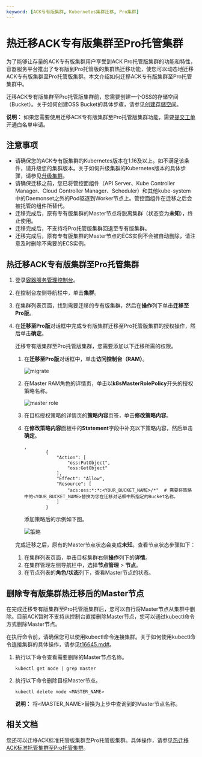 ```yaml
---
keyword: [ACK专有版集群, Kubernetes集群迁移, Pro集群]
---
```


# 热迁移ACK专有版集群至Pro托管集群

为了能够让存量的ACK专有版集群用户享受到ACK Pro托管版集群的功能和特性，容器服务平台推出了专有版到Pro托管版的集群热迁移功能，使您可以动态地迁移ACK专有版集群至Pro托管版集群。本文介绍如何迁移ACK专有版集群至Pro托管集群中。

迁移ACK专有版集群至Pro托管版集群前，您需要创建一个OSS的存储空间（Bucket）。关于如何创建OSS Bucket的具体步骤，请参见[创建存储空间](/intl.zh-CN/控制台用户指南/存储空间管理/创建存储空间.md)。

**说明：** 如果您需要使用迁移ACK专有版集群至Pro托管版集群功能，需要[提交工单](https://workorder-intl.console.aliyun.com/console.htm)开通白名单申请。

## 注意事项

-   请确保您的ACK专有版集群的Kubernetes版本在1.16及以上。如不满足该条件，请升级您的集群版本。关于如何升级集群的Kubernetes版本的具体步骤，请参见[升级集群](/intl.zh-CN/Kubernetes集群用户指南/集群/升级集群/升级集群.md)。
-   请确保迁移之前，您已将管控面组件（API Server、Kube Controller Manager、Cloud Controller Manager、Scheduler）和其他kube-system中的Daemonset之外的Pod驱逐到Worker节点上。管控面组件在迁移之后会被托管的组件所替代。
-   迁移完成后，原有专有版集群的Master节点将脱离集群（状态变为**未知**），终止使用。
-   迁移完成后，不支持将Pro托管版集群回退至专有版集群。
-   迁移完成后，原有专有版集群的Master节点的ECS实例不会被自动删除，请注意及时删除不需要的ECS实例。

## 热迁移ACK专有版集群至Pro托管集群

1.  登录[容器服务管理控制台](https://cs.console.aliyun.com)。

2.  在控制台左侧导航栏中，单击**集群**。

3.  在集群列表页面，找到需要迁移的专有版集群，然后在**操作**列下单击**迁移至Pro版**。

4.  在**迁移至Pro版**对话框中完成专有版集群迁移至Pro托管版集群的授权操作，然后单击**确定**。

    迁移专有版集群至Pro托管版集群，您需要添加以下迁移所需的权限。

    1.  在**迁移至Pro版**对话框中，单击**访问控制台（RAM）**。

        ![migrate](https://static-aliyun-doc.oss-accelerate.aliyuncs.com/assets/img/zh-CN/0464069161/p269274.png)

    2.  在Master RAM角色的详情页，单击以**k8sMasterRolePolicy**开头的授权策略名称。

        ![master role](https://static-aliyun-doc.oss-accelerate.aliyuncs.com/assets/img/zh-CN/4932938161/p263338.png)

    3.  在目标授权策略的详情页的**策略内容**页签，单击**修改策略内容**。

    4.  在**修改策略内容**面板中的**Statement**字段中补充以下策略内容，然后单击**确定**。

        ```
        ,
                {
                    "Action": [
                        "oss:PutObject",
                        "oss:GetObject"
                    ],
                    "Effect": "Allow",
                    "Resource": [
                        "acs:oss:*:*:<YOUR_BUCKET_NAME>/*"  # 需要将策略中的<YOUR_BUCKET_NAME>替换为您在迁移对话框中所指定的Bucket名称。
                    ]
                }
        ```

        添加策略后的示例如下图。

        ![策略](https://static-aliyun-doc.oss-accelerate.aliyuncs.com/assets/img/zh-CN/4932938161/p263342.png)

    完成迁移之后，原有的Master节点状态会变成**未知**。查看节点状态步骤如下：

    1.  在集群列表页面，单击目标集群右侧**操作**列下的**详情**。
    2.  在集群管理左侧导航栏中，选择**节点管理** \> **节点**。
    3.  在节点列表的**角色/状态**列下，查看Master节点的状态。

## 删除专有版集群热迁移后的Master节点

在完成迁移专有版集群至Pro托管版集群后，您可以自行将Master节点从集群中删除。目前ACK暂时不支持从控制台直接删除Master节点，您可以通过kubectl命令方式删除Master节点。

在执行命令前，请确保您可以使用kubectl命令连接集群。关于如何使用kubectl命令连接集群的具体操作，请参见[t16645.md\#](/intl.zh-CN/Kubernetes集群用户指南/集群/连接集群/通过kubectl管理Kubernetes集群.md)。

1.  执行以下命令查看需要删除的Master节点名称。

    ```
    kubectl get node | grep master
    ```

2.  执行以下命令删除目标Master节点。

    ```
    kubectl delete node <MASTER_NAME>
    ```

    **说明：** 将<MASTER\_NAME\>替换为上步中查询到的Master节点名称。


## 相关文档

您还可以迁移ACK标准托管版集群至Pro托管版集群。具体操作，请参见[热迁移ACK标准托管集群至Pro托管集群](/intl.zh-CN/Kubernetes集群用户指南/集群/热迁移ACK标准托管集群至Pro托管集群.md)。

